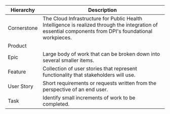 <html>
<body>
<!--StartFragment-->

Hierarchy | Description
-- | --
Cornerstone | The Cloud Infrastructure for Public Health Intelligence is realized through the integration of essential components from DPI's foundational workpieces.
Product |  
Epic | Large body of work that can be broken down into several smaller items.
Feature | Collection of user stories that represent functionality that stakeholders will use.
User Story | Short requirements or requests written from the perspective of an end user.
Task | Identify small increments of work to be completed.


<!--EndFragment-->
</body>
</html>
